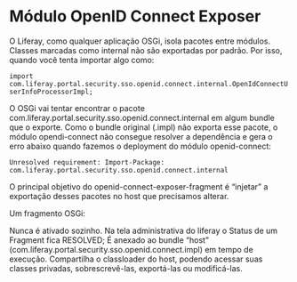 Módulo OpenID Connect Exposer
==============================

O Liferay, como qualquer aplicação OSGi, isola pacotes entre módulos. Classes marcadas como internal não são exportadas por padrão. Por isso, quando você tenta importar algo como:

`import com.liferay.portal.security.sso.openid.connect.internal.OpenIdConnectUserInfoProcessorImpl;`

O OSGi vai tentar encontrar o pacote com.liferay.portal.security.sso.openid.connect.internal em algum bundle que o exporte. Como o bundle original (.impl) não exporta esse pacote, o módulo opendi-connect não consegue resolver a dependência e gera o erro abaixo quando fazemos o deployment do módulo openid-connect:

`Unresolved requirement: Import-Package: com.liferay.portal.security.sso.openid.connect.internal`

O principal objetivo do openid-connect-exposer-fragment é “injetar” a exportação desses pacotes no host que precisamos alterar.

Um fragmento OSGi:

Nunca é ativado sozinho. Na tela administrativa do liferay o Status de um Fragment fica RESOLVED;
É anexado ao bundle “host” (com.liferay.portal.security.sso.openid.connect.impl) em tempo de execução.
Compartilha o classloader do host, podendo acessar suas classes privadas, sobrescrevê-las, exportá-las ou modificá-las.
